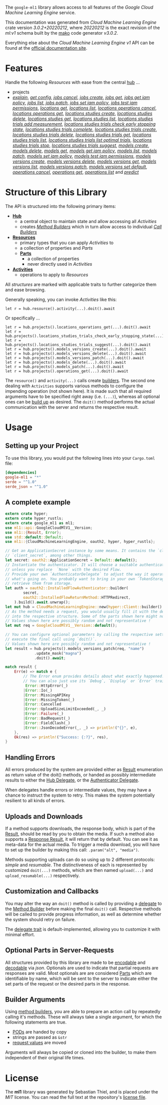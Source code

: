 <!---
DO NOT EDIT !
This file was generated automatically from 'src/mako/api/README.md.mako'
DO NOT EDIT !
-->
The `google-ml1` library allows access to all features of the *Google Cloud Machine Learning Engine* service.

This documentation was generated from *Cloud Machine Learning Engine* crate version *3.0.2+20220212*, where *20220212* is the exact revision of the *ml:v1* schema built by the [mako](http://www.makotemplates.org/) code generator *v3.0.2*.

Everything else about the *Cloud Machine Learning Engine* *v1* API can be found at the
[official documentation site](https://cloud.google.com/ml/).
# Features

Handle the following *Resources* with ease from the central [hub](https://docs.rs/google-ml1/3.0.2+20220212/google_ml1/CloudMachineLearningEngine) ... 

* projects
 * [*explain*](https://docs.rs/google-ml1/3.0.2+20220212/google_ml1/api::ProjectExplainCall), [*get config*](https://docs.rs/google-ml1/3.0.2+20220212/google_ml1/api::ProjectGetConfigCall), [*jobs cancel*](https://docs.rs/google-ml1/3.0.2+20220212/google_ml1/api::ProjectJobCancelCall), [*jobs create*](https://docs.rs/google-ml1/3.0.2+20220212/google_ml1/api::ProjectJobCreateCall), [*jobs get*](https://docs.rs/google-ml1/3.0.2+20220212/google_ml1/api::ProjectJobGetCall), [*jobs get iam policy*](https://docs.rs/google-ml1/3.0.2+20220212/google_ml1/api::ProjectJobGetIamPolicyCall), [*jobs list*](https://docs.rs/google-ml1/3.0.2+20220212/google_ml1/api::ProjectJobListCall), [*jobs patch*](https://docs.rs/google-ml1/3.0.2+20220212/google_ml1/api::ProjectJobPatchCall), [*jobs set iam policy*](https://docs.rs/google-ml1/3.0.2+20220212/google_ml1/api::ProjectJobSetIamPolicyCall), [*jobs test iam permissions*](https://docs.rs/google-ml1/3.0.2+20220212/google_ml1/api::ProjectJobTestIamPermissionCall), [*locations get*](https://docs.rs/google-ml1/3.0.2+20220212/google_ml1/api::ProjectLocationGetCall), [*locations list*](https://docs.rs/google-ml1/3.0.2+20220212/google_ml1/api::ProjectLocationListCall), [*locations operations cancel*](https://docs.rs/google-ml1/3.0.2+20220212/google_ml1/api::ProjectLocationOperationCancelCall), [*locations operations get*](https://docs.rs/google-ml1/3.0.2+20220212/google_ml1/api::ProjectLocationOperationGetCall), [*locations studies create*](https://docs.rs/google-ml1/3.0.2+20220212/google_ml1/api::ProjectLocationStudyCreateCall), [*locations studies delete*](https://docs.rs/google-ml1/3.0.2+20220212/google_ml1/api::ProjectLocationStudyDeleteCall), [*locations studies get*](https://docs.rs/google-ml1/3.0.2+20220212/google_ml1/api::ProjectLocationStudyGetCall), [*locations studies list*](https://docs.rs/google-ml1/3.0.2+20220212/google_ml1/api::ProjectLocationStudyListCall), [*locations studies trials add measurement*](https://docs.rs/google-ml1/3.0.2+20220212/google_ml1/api::ProjectLocationStudyTrialAddMeasurementCall), [*locations studies trials check early stopping state*](https://docs.rs/google-ml1/3.0.2+20220212/google_ml1/api::ProjectLocationStudyTrialCheckEarlyStoppingStateCall), [*locations studies trials complete*](https://docs.rs/google-ml1/3.0.2+20220212/google_ml1/api::ProjectLocationStudyTrialCompleteCall), [*locations studies trials create*](https://docs.rs/google-ml1/3.0.2+20220212/google_ml1/api::ProjectLocationStudyTrialCreateCall), [*locations studies trials delete*](https://docs.rs/google-ml1/3.0.2+20220212/google_ml1/api::ProjectLocationStudyTrialDeleteCall), [*locations studies trials get*](https://docs.rs/google-ml1/3.0.2+20220212/google_ml1/api::ProjectLocationStudyTrialGetCall), [*locations studies trials list*](https://docs.rs/google-ml1/3.0.2+20220212/google_ml1/api::ProjectLocationStudyTrialListCall), [*locations studies trials list optimal trials*](https://docs.rs/google-ml1/3.0.2+20220212/google_ml1/api::ProjectLocationStudyTrialListOptimalTrialCall), [*locations studies trials stop*](https://docs.rs/google-ml1/3.0.2+20220212/google_ml1/api::ProjectLocationStudyTrialStopCall), [*locations studies trials suggest*](https://docs.rs/google-ml1/3.0.2+20220212/google_ml1/api::ProjectLocationStudyTrialSuggestCall), [*models create*](https://docs.rs/google-ml1/3.0.2+20220212/google_ml1/api::ProjectModelCreateCall), [*models delete*](https://docs.rs/google-ml1/3.0.2+20220212/google_ml1/api::ProjectModelDeleteCall), [*models get*](https://docs.rs/google-ml1/3.0.2+20220212/google_ml1/api::ProjectModelGetCall), [*models get iam policy*](https://docs.rs/google-ml1/3.0.2+20220212/google_ml1/api::ProjectModelGetIamPolicyCall), [*models list*](https://docs.rs/google-ml1/3.0.2+20220212/google_ml1/api::ProjectModelListCall), [*models patch*](https://docs.rs/google-ml1/3.0.2+20220212/google_ml1/api::ProjectModelPatchCall), [*models set iam policy*](https://docs.rs/google-ml1/3.0.2+20220212/google_ml1/api::ProjectModelSetIamPolicyCall), [*models test iam permissions*](https://docs.rs/google-ml1/3.0.2+20220212/google_ml1/api::ProjectModelTestIamPermissionCall), [*models versions create*](https://docs.rs/google-ml1/3.0.2+20220212/google_ml1/api::ProjectModelVersionCreateCall), [*models versions delete*](https://docs.rs/google-ml1/3.0.2+20220212/google_ml1/api::ProjectModelVersionDeleteCall), [*models versions get*](https://docs.rs/google-ml1/3.0.2+20220212/google_ml1/api::ProjectModelVersionGetCall), [*models versions list*](https://docs.rs/google-ml1/3.0.2+20220212/google_ml1/api::ProjectModelVersionListCall), [*models versions patch*](https://docs.rs/google-ml1/3.0.2+20220212/google_ml1/api::ProjectModelVersionPatchCall), [*models versions set default*](https://docs.rs/google-ml1/3.0.2+20220212/google_ml1/api::ProjectModelVersionSetDefaultCall), [*operations cancel*](https://docs.rs/google-ml1/3.0.2+20220212/google_ml1/api::ProjectOperationCancelCall), [*operations get*](https://docs.rs/google-ml1/3.0.2+20220212/google_ml1/api::ProjectOperationGetCall), [*operations list*](https://docs.rs/google-ml1/3.0.2+20220212/google_ml1/api::ProjectOperationListCall) and [*predict*](https://docs.rs/google-ml1/3.0.2+20220212/google_ml1/api::ProjectPredictCall)




# Structure of this Library

The API is structured into the following primary items:

* **[Hub](https://docs.rs/google-ml1/3.0.2+20220212/google_ml1/CloudMachineLearningEngine)**
    * a central object to maintain state and allow accessing all *Activities*
    * creates [*Method Builders*](https://docs.rs/google-ml1/3.0.2+20220212/google_ml1/client::MethodsBuilder) which in turn
      allow access to individual [*Call Builders*](https://docs.rs/google-ml1/3.0.2+20220212/google_ml1/client::CallBuilder)
* **[Resources](https://docs.rs/google-ml1/3.0.2+20220212/google_ml1/client::Resource)**
    * primary types that you can apply *Activities* to
    * a collection of properties and *Parts*
    * **[Parts](https://docs.rs/google-ml1/3.0.2+20220212/google_ml1/client::Part)**
        * a collection of properties
        * never directly used in *Activities*
* **[Activities](https://docs.rs/google-ml1/3.0.2+20220212/google_ml1/client::CallBuilder)**
    * operations to apply to *Resources*

All *structures* are marked with applicable traits to further categorize them and ease browsing.

Generally speaking, you can invoke *Activities* like this:

```Rust,ignore
let r = hub.resource().activity(...).doit().await
```

Or specifically ...

```ignore
let r = hub.projects().locations_operations_get(...).doit().await
let r = hub.projects().locations_studies_trials_check_early_stopping_state(...).doit().await
let r = hub.projects().locations_studies_trials_suggest(...).doit().await
let r = hub.projects().models_versions_create(...).doit().await
let r = hub.projects().models_versions_delete(...).doit().await
let r = hub.projects().models_versions_patch(...).doit().await
let r = hub.projects().models_delete(...).doit().await
let r = hub.projects().models_patch(...).doit().await
let r = hub.projects().operations_get(...).doit().await
```

The `resource()` and `activity(...)` calls create [builders][builder-pattern]. The second one dealing with `Activities` 
supports various methods to configure the impending operation (not shown here). It is made such that all required arguments have to be 
specified right away (i.e. `(...)`), whereas all optional ones can be [build up][builder-pattern] as desired.
The `doit()` method performs the actual communication with the server and returns the respective result.

# Usage

## Setting up your Project

To use this library, you would put the following lines into your `Cargo.toml` file:

```toml
[dependencies]
google-ml1 = "*"
serde = "^1.0"
serde_json = "^1.0"
```

## A complete example

```Rust
extern crate hyper;
extern crate hyper_rustls;
extern crate google_ml1 as ml1;
use ml1::api::GoogleCloudMlV1__Version;
use ml1::{Result, Error};
use std::default::Default;
use ml1::{CloudMachineLearningEngine, oauth2, hyper, hyper_rustls};

// Get an ApplicationSecret instance by some means. It contains the `client_id` and 
// `client_secret`, among other things.
let secret: oauth2::ApplicationSecret = Default::default();
// Instantiate the authenticator. It will choose a suitable authentication flow for you, 
// unless you replace  `None` with the desired Flow.
// Provide your own `AuthenticatorDelegate` to adjust the way it operates and get feedback about 
// what's going on. You probably want to bring in your own `TokenStorage` to persist tokens and
// retrieve them from storage.
let auth = oauth2::InstalledFlowAuthenticator::builder(
        secret,
        oauth2::InstalledFlowReturnMethod::HTTPRedirect,
    ).build().await.unwrap();
let mut hub = CloudMachineLearningEngine::new(hyper::Client::builder().build(hyper_rustls::HttpsConnector::with_native_roots().https_or_http().enable_http1().enable_http2().build()), auth);
// As the method needs a request, you would usually fill it with the desired information
// into the respective structure. Some of the parts shown here might not be applicable !
// Values shown here are possibly random and not representative !
let mut req = GoogleCloudMlV1__Version::default();

// You can configure optional parameters by calling the respective setters at will, and
// execute the final call using `doit()`.
// Values shown here are possibly random and not representative !
let result = hub.projects().models_versions_patch(req, "name")
             .update_mask("magna")
             .doit().await;

match result {
    Err(e) => match e {
        // The Error enum provides details about what exactly happened.
        // You can also just use its `Debug`, `Display` or `Error` traits
         Error::HttpError(_)
        |Error::Io(_)
        |Error::MissingAPIKey
        |Error::MissingToken(_)
        |Error::Cancelled
        |Error::UploadSizeLimitExceeded(_, _)
        |Error::Failure(_)
        |Error::BadRequest(_)
        |Error::FieldClash(_)
        |Error::JsonDecodeError(_, _) => println!("{}", e),
    },
    Ok(res) => println!("Success: {:?}", res),
}

```
## Handling Errors

All errors produced by the system are provided either as [Result](https://docs.rs/google-ml1/3.0.2+20220212/google_ml1/client::Result) enumeration as return value of
the doit() methods, or handed as possibly intermediate results to either the 
[Hub Delegate](https://docs.rs/google-ml1/3.0.2+20220212/google_ml1/client::Delegate), or the [Authenticator Delegate](https://docs.rs/yup-oauth2/*/yup_oauth2/trait.AuthenticatorDelegate.html).

When delegates handle errors or intermediate values, they may have a chance to instruct the system to retry. This 
makes the system potentially resilient to all kinds of errors.

## Uploads and Downloads
If a method supports downloads, the response body, which is part of the [Result](https://docs.rs/google-ml1/3.0.2+20220212/google_ml1/client::Result), should be
read by you to obtain the media.
If such a method also supports a [Response Result](https://docs.rs/google-ml1/3.0.2+20220212/google_ml1/client::ResponseResult), it will return that by default.
You can see it as meta-data for the actual media. To trigger a media download, you will have to set up the builder by making
this call: `.param("alt", "media")`.

Methods supporting uploads can do so using up to 2 different protocols: 
*simple* and *resumable*. The distinctiveness of each is represented by customized 
`doit(...)` methods, which are then named `upload(...)` and `upload_resumable(...)` respectively.

## Customization and Callbacks

You may alter the way an `doit()` method is called by providing a [delegate](https://docs.rs/google-ml1/3.0.2+20220212/google_ml1/client::Delegate) to the 
[Method Builder](https://docs.rs/google-ml1/3.0.2+20220212/google_ml1/client::CallBuilder) before making the final `doit()` call. 
Respective methods will be called to provide progress information, as well as determine whether the system should 
retry on failure.

The [delegate trait](https://docs.rs/google-ml1/3.0.2+20220212/google_ml1/client::Delegate) is default-implemented, allowing you to customize it with minimal effort.

## Optional Parts in Server-Requests

All structures provided by this library are made to be [encodable](https://docs.rs/google-ml1/3.0.2+20220212/google_ml1/client::RequestValue) and 
[decodable](https://docs.rs/google-ml1/3.0.2+20220212/google_ml1/client::ResponseResult) via *json*. Optionals are used to indicate that partial requests are responses 
are valid.
Most optionals are are considered [Parts](https://docs.rs/google-ml1/3.0.2+20220212/google_ml1/client::Part) which are identifiable by name, which will be sent to 
the server to indicate either the set parts of the request or the desired parts in the response.

## Builder Arguments

Using [method builders](https://docs.rs/google-ml1/3.0.2+20220212/google_ml1/client::CallBuilder), you are able to prepare an action call by repeatedly calling it's methods.
These will always take a single argument, for which the following statements are true.

* [PODs][wiki-pod] are handed by copy
* strings are passed as `&str`
* [request values](https://docs.rs/google-ml1/3.0.2+20220212/google_ml1/client::RequestValue) are moved

Arguments will always be copied or cloned into the builder, to make them independent of their original life times.

[wiki-pod]: http://en.wikipedia.org/wiki/Plain_old_data_structure
[builder-pattern]: http://en.wikipedia.org/wiki/Builder_pattern
[google-go-api]: https://github.com/google/google-api-go-client

# License
The **ml1** library was generated by Sebastian Thiel, and is placed 
under the *MIT* license.
You can read the full text at the repository's [license file][repo-license].

[repo-license]: https://github.com/Byron/google-apis-rsblob/main/LICENSE.md
